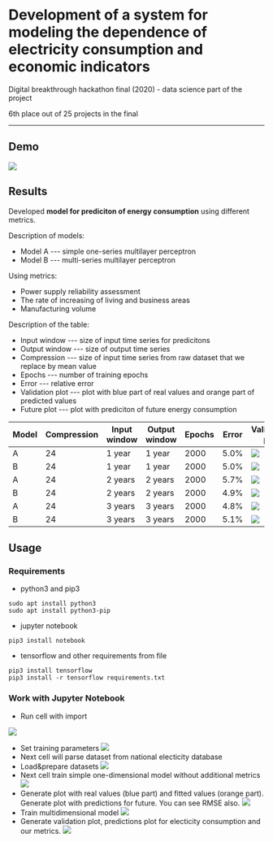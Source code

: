 # Development of a system for modeling the dependence of electricity consumption and economic indicators
Digital breakthrough hackathon final (2020) - data science part of the project

6th place out of 25 projects in the final

---

## Demo
![](https://i.imgur.com/icFzkG7.png)

## Results
Developed **model for prediciton of energy consumption** using different metrics.

Description of models:
- Model A --- simple one-series multilayer perceptron
- Model B --- multi-series multilayer perceptron

Using metrics:
- Power supply reliability assessment
- The rate of increasing of living and business areas
- Manufacturing volume

Description of the table:
- Input window --- size of input time series for predicitons
- Output window --- size of output time series
- Compression --- size of input time series from raw dataset that we replace by mean value
- Epochs --- number of training epochs
- Error --- relative error 
- Validation plot --- plot with blue part of real values and orange part of predicted values
- Future plot --- plot with prediciton of future energy consumption

| Model | Compression | Input window | Output window | Epochs | Error | Validation plot                      |
|-------|-------------|--------------|---------------|--------|-------|--------------------------------------|
| A     | 24          | 1 year       | 1 year        | 2000   | 5.0%  | ![](https://i.imgur.com/YimTlC4.png) |
| B     | 24          | 1 year       | 1 year        | 2000   | 5.0%  | ![](https://i.imgur.com/lZaKqr7.png) |
| A     | 24          | 2 years      | 2 years       | 2000   | 5.7%  | ![](https://i.imgur.com/ygMDTVT.png) |
| B     | 24          | 2 years      | 2 years       | 2000   | 4.9%  | ![](https://i.imgur.com/OowkFXo.png) |
| A     | 24          | 3 years      | 3 years       | 2000   | 4.8%  | ![](https://i.imgur.com/7PPG4fM.png) |
| B     | 24          | 3 years      | 3 years       | 2000   | 5.1%  | ![](https://i.imgur.com/yrLG5fX.png) |


## Usage 
### Requirements 
- python3 and pip3
```
sudo apt install python3
sudo apt install python3-pip
```

- jupyter notebook
```
pip3 install notebook
```

- tensorflow and other requirements from file
```
pip3 install tensorflow
pip3 install -r tensorflow requirements.txt
```

### Work with Jupyter Notebook
- Run cell with import

![](https://i.imgur.com/6DIwIXs.png)
- Set training parameters
![](https://i.imgur.com/Kgc1bLs.png)
- Next cell will parse dataset from national electicity database
- Load&prepare datasets
![](https://i.imgur.com/N5I4FbX.png)
- Next cell train simple one-dimensional model without additional metrics
![](https://i.imgur.com/Qnx0MlI.png)
- Generate plot with real values (blue part) and fitted values (orange part). Generate plot with predictions for future. You can see RMSE also.
![](https://i.imgur.com/hhlP5tS.png)
- Train multidimensional model
![](https://i.imgur.com/hhlP5tS.png)
- Generate validation plot, predictions plot for electicity consumption and our metrics.
![](https://i.imgur.com/FNOcoZH.png)

